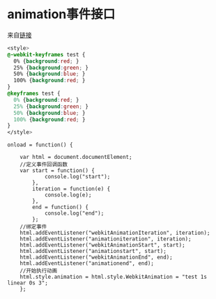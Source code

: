 # animation事件接口

来自[链接](https://www.web-tinker.com/article/20338.html)

```css
<style>
@-webkit-keyframes test {
  0% {background:red; }
  25% {background:green; }
  50% {background:blue; }
  100% {background:red; }
}
@keyframes test {
  0% {background:red; }
  25% {background:green; }
  50% {background:blue; }
  100% {background:red; }
}
</style>
```

    onload = function() {

        var html = document.documentElement; 
        //定义事件回调函数
        var start = function() {
                console.log("start"); 
            }, 
            iteration = function(e) {
                console.log(e); 
            }, 
            end = function() {
                console.log("end"); 
            }; 
        //绑定事件
        html.addEventListener("webkitAnimationIteration", iteration); 
        html.addEventListener("animationiteration", iteration); 
        html.addEventListener("webkitAnimationStart", start); 
        html.addEventListener("animationstart", start); 
        html.addEventListener("webkitAnimationEnd", end); 
        html.addEventListener("animationend", end); 
        //开始执行动画
        html.style.animation = html.style.WebkitAnimation = "test 1s linear 0s 3"; 
        }; 

```